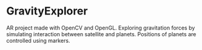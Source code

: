 GravityExplorer
===============

AR project made with OpenCV and OpenGL. Exploring gravitation forces by simulating interaction between satellite and planets. Positions of planets are controlled using markers.
